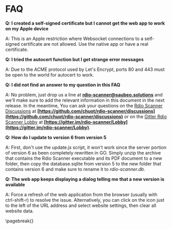 # FAQ

**Q: I created a self-signed certificate but I cannot get the web app to work on my Apple device**

A: This is an Apple restriction where Websocket connections to a self-signed certificate are not allowed. Use the native app or have a real certificate.

**Q: I tried the autocert function but I get strange error messages**

A: Due to the ACME protocol used by Let's Encrypt, ports 80 and 443 must be open to the world for autocert to work.

**Q: I did not find an answer to my question in this FAQ**

A: No problem, just drop us a line at **[rdio-scanner@saubeo.solutions](mailto:rdio-scanner@saubeo.solutions)** and we'll make sure to add the relevant information in this document in the next release. In the meantime, You can ask your questions on the [Rdio Scanner Discussions](https://github.com/chuot/rdio-scanner/discussions) at **[https://github.com/chuot/rdio-scanner/discussions](https://github.com/chuot/rdio-scanner/discussions)** or on the [Gitter Rdio Scanner Lobby](https://gitter.im/rdio-scanner/Lobby) at **[https://gitter.im/rdio-scanner/Lobby](https://gitter.im/rdio-scanner/Lobby)**.

**Q: How do I update to version 6 from version 5**

A: First, don't use the update.js script, it won't work since the server portion of version 6 as been completely rewritten in GO. Simply unzip the archive that contains the Rdio Scanner executable and its PDF document to a new folder, then copy the database.sqlite from version 5 to the new folder that contains version 6 and make sure to rename it to _rdio-scanner.db_.

**Q: The web app keeps displaying a dialog telling me that a new version is available**

A: Force a refresh of the web application from the browser (usually with ctrl-shift-r) to resolve the issue. Alternatively, you can click on the icon just to the left of the URL address and select website settings, then clear all website data.

\pagebreak{}